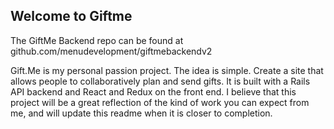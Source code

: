 ## Welcome to Giftme ##

The GiftMe Backend repo can be found at github.com/menudevelopment/giftmebackendv2

Gift.Me is my personal passion project. The idea is simple. Create a site that allows people to collaboratively plan and send gifts. It is built with a Rails API backend and React and Redux on the front end. I believe that this project will be a great reflection of the kind of work you can expect from me, and will update this readme when it is closer to completion. 
